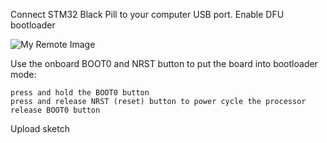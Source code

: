 Connect STM32 Black Pill to your computer USB port.
Enable DFU bootloader

![My Remote Image](https://github.com/EonClaw/DIY-Flight-Controller-STM32F411CEU6/blob/main/images/bluepill_button.jpg?dl=0)

Use the onboard BOOT0 and NRST button to put the board into bootloader mode:

    press and hold the BOOT0 button
    press and release NRST (reset) button to power cycle the processor
    release BOOT0 button

Upload sketch
